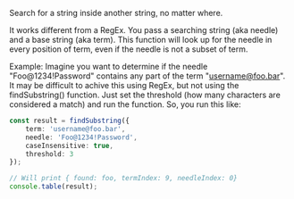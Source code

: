 Search for a string inside another string, no matter where.

It works different from a RegEx. You pass a searching string (aka needle) and a base string (aka term). This function will
look up for the needle in every position of term, even if the needle is not a subset of term.

Example: Imagine you want to determine if the needle "Foo@1234!Password" contains any part of the term "username@foo.bar". It may be difficult
to achive this using RegEx, but not using the findSubstring() function. Just set the threshold (how many characters are considered a match) and
run the function.
So, you run this like:
```typescript
const result = findSubstring({
    term: 'username@foo.bar',
    needle: 'Foo@1234!Password',
    caseInsensitive: true,
    threshold: 3
});

// Will print { found: foo, termIndex: 9, needleIndex: 0}
console.table(result);
```